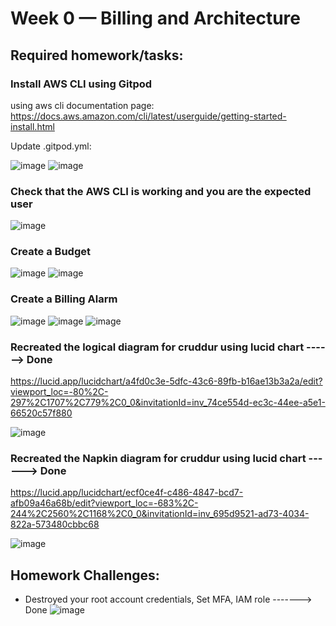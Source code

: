# Week 0 — Billing and Architecture


Required homework/tasks:
-------------------------
### Install AWS CLI using Gitpod
using aws cli documentation page:
https://docs.aws.amazon.com/cli/latest/userguide/getting-started-install.html

Update .gitpod.yml:

![image](https://user-images.githubusercontent.com/91920047/219857732-a6580712-5d2a-4c59-9ab0-bf8fd5527900.png)
![image](https://user-images.githubusercontent.com/91920047/219863408-0de42c19-f767-41bb-9fb5-1488027b6c1b.png)

### Check that the AWS CLI is working and you are the expected user

![image](https://user-images.githubusercontent.com/91920047/219857901-0ec3da54-b27b-4eec-9b9e-0f40fdb3ac92.png)



### Create a Budget

![image](https://user-images.githubusercontent.com/91920047/219858178-7bb7e8c1-4cca-476f-91bc-0b54572a04c6.png)
![image](https://user-images.githubusercontent.com/91920047/219858146-458572be-0a7b-4d96-b687-ad9f3ba581c8.png)

### Create a Billing Alarm

![image](https://user-images.githubusercontent.com/91920047/219859947-12338bd2-78c8-48b5-9a67-65718a07bf90.png)
![image](https://user-images.githubusercontent.com/91920047/219860839-8f45a148-f76e-4a98-b0dc-f74d7a6517d5.png)
![image](https://user-images.githubusercontent.com/91920047/219862828-714769e2-980c-4e24-afc6-4e2c717ba1c0.png)

### Recreated the logical diagram for cruddur using lucid chart ------> Done
https://lucid.app/lucidchart/a4fd0c3e-5dfc-43c6-89fb-b16ae13b3a2a/edit?viewport_loc=-80%2C-297%2C1707%2C779%2C0_0&invitationId=inv_74ce554d-ec3c-44ee-a5e1-66520c57f880

![image](https://user-images.githubusercontent.com/91920047/219856410-28ee5c7b-a2b9-40a0-9c24-49adf23710f7.png)


### Recreated the Napkin diagram for cruddur using lucid chart ------> Done
https://lucid.app/lucidchart/ecf0ce4f-c486-4847-bcd7-afb09a46a68b/edit?viewport_loc=-683%2C-244%2C2560%2C1168%2C0_0&invitationId=inv_695d9521-ad73-4034-822a-573480cbbc68

![image](https://user-images.githubusercontent.com/91920047/219856894-407d385b-4ad6-45a7-a061-e1515e32f5b8.png)


Homework Challenges:
--------------------
- Destroyed your root account credentials, Set MFA, IAM role -------> Done
![image](https://user-images.githubusercontent.com/91920047/219864169-6b6eb169-f6c9-4021-b8f3-8e2307e48925.png)






